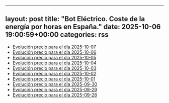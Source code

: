 
---
layout: post
title:  "Bot Eléctrico. Coste de la energía por horas en España."
date:   2025-10-06 19:00:59+00:00
categories: rss
---
*  [Evolución precio para el día 2025-10-07](https://botelectrico.elmundoesimperfecto.com/jekyll/update/2025/10/06/post.html)
*  [Evolución precio para el día 2025-10-06](https://botelectrico.elmundoesimperfecto.com/jekyll/update/2025/10/05/post.html)
*  [Evolución precio para el día 2025-10-05](https://botelectrico.elmundoesimperfecto.com/jekyll/update/2025/10/04/post.html)
*  [Evolución precio para el día 2025-10-04](https://botelectrico.elmundoesimperfecto.com/jekyll/update/2025/10/03/post.html)
*  [Evolución precio para el día 2025-10-03](https://botelectrico.elmundoesimperfecto.com/jekyll/update/2025/10/02/post.html)
*  [Evolución precio para el día 2025-10-02](https://botelectrico.elmundoesimperfecto.com/jekyll/update/2025/10/01/post.html)
*  [Evolución precio para el día 2025-10-01](https://botelectrico.elmundoesimperfecto.com/jekyll/update/2025/09/30/post.html)
*  [Evolución precio para el día 2025-09-30](https://botelectrico.elmundoesimperfecto.com/jekyll/update/2025/09/29/post.html)
*  [Evolución precio para el día 2025-09-29](https://botelectrico.elmundoesimperfecto.com/jekyll/update/2025/09/28/post.html)
*  [Evolución precio para el día 2025-09-28](https://botelectrico.elmundoesimperfecto.com/jekyll/update/2025/09/27/post.html)
